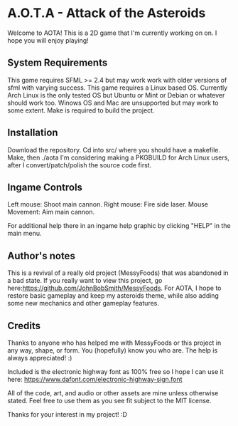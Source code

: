 # A.O.T.A - Attack of the Asteroids
Welcome to AOTA! This is a 2D game that I'm currently working on on. I hope you will enjoy playing!

## System Requirements
This game requires SFML >= 2.4 but may work work with older versions of sfml with varying success.
This game requires a Linux based OS. Currently Arch Linux is the only tested OS but Ubuntu or Mint or Debian 
or whatever should work too. Winows OS and Mac are unsupported but may work to some extent.
Make is required to build the project.

## Installation
Download the repository. Cd into src/ where you should have a makefile. Make, then ./aota 
I'm considering making a PKGBUILD for Arch Linux users, after I convert/patch/polish the source code first.

## Ingame Controls
Left mouse: Shoot main cannon.
Right mouse: Fire side laser.
Mouse Movement: Aim main cannon.

For additional help there in an ingame help graphic by clicking "HELP" in the main menu.

## Author's notes
This is a revival of a really old project (MessyFoods) that was abandoned in a bad state. If you really want to view this
project, go here:https://github.com/JohnBobSmith/MessyFoods. For AOTA, I hope to restore basic gameplay and keep my asteroids 
theme, while also adding some new mechanics and other gameplay features.

## Credits
Thanks to anyone who has helped me with MessyFoods or this project in any way, shape, or form. You (hopefully) know you who
are. The help is always appreciated! :)

Included is the electronic highway font as 100% free so I hope I can use it here: 
https://www.dafont.com/electronic-highway-sign.font

All of the code, art, and audio or other assets are mine unless otherwise stated. Feel free to use them as you see fit subject 
to the MIT license. 

Thanks for your interest in my project! :D
